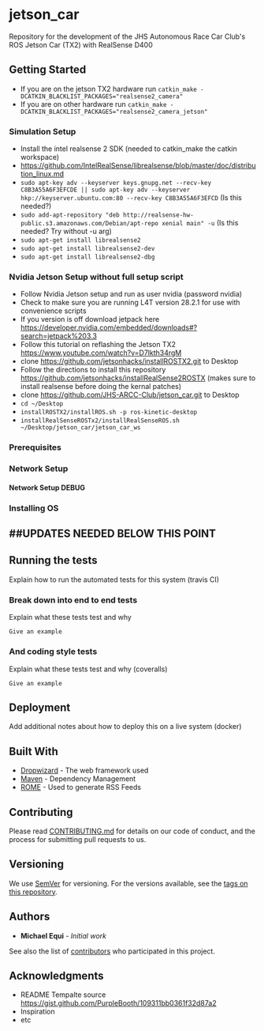 # jetson_car
Repository for the development of the JHS Autonomous Race Car Club's ROS  Jetson Car (TX2) with RealSense D400


## Getting Started
- If you are on the jetson TX2 hardware run `catkin_make -DCATKIN_BLACKLIST_PACKAGES="realsense2_camera"`
- If you are on other hardware run `catkin_make -DCATKIN_BLACKLIST_PACKAGES="realsense2_camera_jetson"`


### Simulation Setup
- Install the intel realsense 2 SDK (needed to catkin_make the catkin workspace)
 - https://github.com/IntelRealSense/librealsense/blob/master/doc/distribution_linux.md
 - `sudo apt-key adv --keyserver keys.gnupg.net --recv-key C8B3A55A6F3EFCDE || sudo apt-key adv --keyserver hkp://keyserver.ubuntu.com:80 --recv-key C8B3A55A6F3EFCD` (Is this needed?)
 - `sudo add-apt-repository "deb http://realsense-hw-public.s3.amazonaws.com/Debian/apt-repo xenial main" -u` (Is this needed? Try without -u arg)
 - `sudo apt-get install librealsense2`
 - `sudo apt-get install librealsense2-dev`
 - `sudo apt-get install librealsense2-dbg`

### Nvidia Jetson Setup without full setup script
- Follow Nvidia Jetson setup and run as user nvidia (password nvidia)
- Check to make sure you are running L4T version 28.2.1 for use with convenience scripts
 - If you version is off download jetpack here https://developer.nvidia.com/embedded/downloads#?search=jetpack%203.3
 - Follow this tutorial on reflashing the Jetson TX2 https://www.youtube.com/watch?v=D7lkth34rgM
- clone https://github.com/jetsonhacks/installROSTX2.git to Desktop
- Follow the directions to install this repository https://github.com/jetsonhacks/installRealSense2ROSTX
(makes sure to install realsense before doing the kernal patches)
- clone https://github.com/JHS-ARCC-Club/jetson_car.git to Desktop
- `cd ~/Desktop`
- `installROSTX2/installROS.sh -p ros-kinetic-desktop`
- `installRealSenseROSTx2/installRealSenseROS.sh ~/Desktop/jetson_car/jetson_car_ws`

### Prerequisites

### Network Setup

#### Network Setup DEBUG

### Installing OS


##UPDATES NEEDED BELOW THIS POINT
--------------------------------

## Running the tests

Explain how to run the automated tests for this system (travis CI)

### Break down into end to end tests

Explain what these tests test and why

```
Give an example
```

### And coding style tests

Explain what these tests test and why (coveralls)

```
Give an example
```

## Deployment

Add additional notes about how to deploy this on a live system (docker)

## Built With

* [Dropwizard](http://www.dropwizard.io/1.0.2/docs/) - The web framework used
* [Maven](https://maven.apache.org/) - Dependency Management
* [ROME](https://rometools.github.io/rome/) - Used to generate RSS Feeds

## Contributing

Please read [CONTRIBUTING.md](https://github.com/Michael-Equi/ROV_Test_Bench/blob/development/CONTRIBUTING.md) for details on our code of conduct, and the process for submitting pull requests to us.

## Versioning

We use [SemVer](http://semver.org/) for versioning. For the versions available, see the [tags on this repository](https://github.com/your/project/tags). 

## Authors

* **Michael Equi** - *Initial work*

See also the list of [contributors](https://github.com/Michael-Equi/ROV_Test_Bench/graphs/contributors) who participated in this project.

## Acknowledgments

* README Tempalte source https://gist.github.com/PurpleBooth/109311bb0361f32d87a2
* Inspiration
* etc
